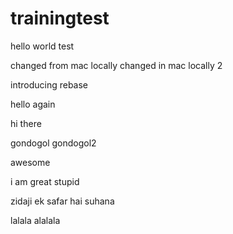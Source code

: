 # trainingtest




hello world test

changed from mac locally
changed in mac locally 2

introducing rebase

hello again

hi there

gondogol
gondogol2

awesome


i am great stupid



zidaji ek safar hai suhana


lalala alalala